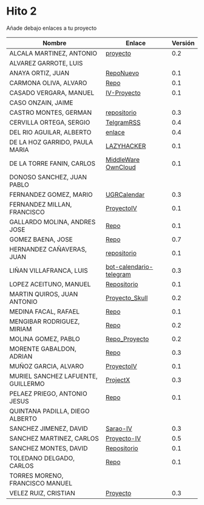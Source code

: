 # Hito 2

Añade debajo enlaces a tu proyecto

| Nombre | Enlace | Versión |
|--------|--------|---------|
| ALCALA MARTINEZ, ANTONIO |[proyecto](https://github.com/AntonioAlcM/ProyectoIV17-18) |0.2 |
| ALVAREZ GARROTE, LUIS | | |
| ANAYA ORTIZ, JUAN| [RepoNuevo](https://github.com/JaoChaos/Bot_Telegram) | 0.1 |
| CARMONA OLIVA, ALVARO|[Repo](https://github.com/alvarocarmona6/ProyectoIV)|0.1 |
| CASADO VERGARA, MANUEL|[IV-Proyecto](https://github.com/cvlolo/IV-Proyecto) | 0.1 |
| CASO ONZAIN, JAIME| | |
| CASTRO MONTES, GERMAN| [repositorio](https://github.com/patamimbre/IV_Proyecto)| 0.3 |
| CERVILLA ORTEGA, SERGIO| [TelgramRSS](https://github.com/Cerv1/IV-Project) | 0.4 |
| DEL RIO AGUILAR, ALBERTO| [enlace](https://github.com/berbus/proyectoIV) | 0.4 |
| DE LA HOZ GARRIDO, PAULA MARIA| [LAZYHACKER](https://github.com/terceranexus6/copylazyjacker)| 0.1 |
| DE LA TORRE FANIN, CARLOS|  [MiddleWare OwnCloud](https://github.com/elsudano/MiddleWare_ownCloud) | 0.1 |
| DONOSO SANCHEZ, JUAN PABLO| | |
| FERNANDEZ GOMEZ, MARIO| [UGRCalendar](https://github.com/mariofg92/ivmario) | 0.3 |
| FERNANDEZ MILLAN, FRANCISCO| [ProyectoIV](https://github.com/franfermi/Infraestructura-Virtual_IV) | 0.1 |
| GALLARDO MOLINA, ANDRES JOSE| [Repo](https://github.com/Maverick94/IV_Proyecto) | 0.1 |
| GOMEZ BAENA, JOSE| [Repo](https://github.com/josegob/IV-Proyecto) | 0.7 |
| HERNANDEZ CAÑAVERAS, JUAN|[repositorio](https://github.com/MagicJHC10/Proyecto-IV) | 0.1|
| LIÑAN VILLAFRANCA, LUIS|[bot-calendario-telegram](https://github.com/lulivi/bot-calendario-telegram)|0.3|
| LOPEZ ACEITUNO, MANUEL| [Repositorio](https://github.com/manuellopez92/ProyectoIV)| 0.1|
| MARTIN QUIROS, JUAN ANTONIO|[Proyecto_Skull](https://github.com/marquirj/ProyectoSkull) |0.2 |
| MEDINA FACAL, RAFAEL| [Repo](https://github.com/Medfac9/Proyecto_IV) | 0.1 |
| MENGIBAR RODRIGUEZ, MIRIAM|[Repo](https://github.com/mirismr/proyectoIV17-18) | 0.2 |
| MOLINA GOMEZ, PABLO| [Repo_Proyecto](https://github.com/pmolinag/proyecto) | 0.2 |
| MORENTE GABALDON, ADRIAN| [Repo](https://github.com/adrianmorente/PracticasIV) | 0.3 |
| MUÑOZ GARCIA, ALVARO|[ProyectoIV](https://github.com/alvaromgs/proyectoIV-1718)|0.1|
| MURIEL SANCHEZ LAFUENTE, GUILLERMO|[ProjectX](https://github.com/guillesiesta/ProjectX) |0.3|
| PELAEZ PRIEGO, ANTONIO JESUS| [Repo](https://github.com/ajpelaez/IV-Proyecto) | 0.1 |
| QUINTANA PADILLA, DIEGO ALBERTO| | |
| SANCHEZ JIMENEZ, DAVID| [Sarao-IV](https://github.com/Koltharius/ProyectoIV) | 0.3 |
| SANCHEZ MARTINEZ, CARLOS| [Proyecto-IV](https://github.com/CharlySM/Proyecto-IV) | 0.5 |
| SANCHEZ MONTES, DAVID| [Repositorio](https://github.com/Anixo/ProyectoIV) | 0.1 |
| TOLEDANO DELGADO, CARLOS| [Repo](https://github.com/carlillostole/proyectoIV17-18) | 0.1 |
| TORRES MORENO, FRANCISCO MANUEL| | |
| VELEZ RUIZ, CRISTIAN| [Proyecto](https://github.com/ainokila/ProyectoIV) | 0.3|
